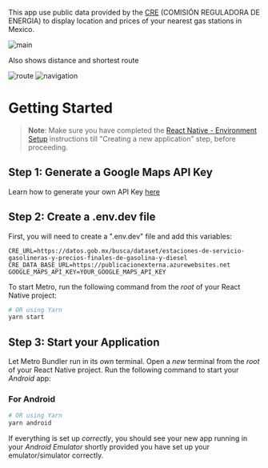 This app use public data provided by the [CRE](https://www.gob.mx/cre) (COMISIÓN REGULADORA DE ENERGIA) to display location and prices of your nearest gas stations in Mexico.

![main](https://github.com/JMRamosJuarez/cre-mx-fuels/assets/19629268/ed0f1a9b-b07f-457a-91eb-4b56e7f40bd6)

Also shows distance and shortest route

![route](https://github.com/JMRamosJuarez/cre-mx-fuels/assets/19629268/0444b5fc-6f02-4716-bf5b-837c8c1e35ed) ![navigation](https://github.com/JMRamosJuarez/cre-mx-fuels/assets/19629268/1ea04944-b121-4ca1-aaf6-fdc5abf7f1c1)


# Getting Started

>**Note**: Make sure you have completed the [React Native - Environment Setup](https://reactnative.dev/docs/environment-setup) instructions till "Creating a new application" step, before proceeding.

## Step 1: Generate a Google Maps API Key

Learn how to generate your own API Key [here](https://developers.google.com/maps/documentation/javascript/get-api-key)

## Step 2: Create a .env.dev file

First, you will need to create a ".env.dev" file and add this variables:

```
CRE_URL=https://datos.gob.mx/busca/dataset/estaciones-de-servicio-gasolineras-y-precios-finales-de-gasolina-y-diesel
CRE_DATA_BASE_URL=https://publicacionexterna.azurewebsites.net
GOOGLE_MAPS_API_KEY=YOUR_GOOGLE_MAPS_API_KEY
```

To start Metro, run the following command from the _root_ of your React Native project:

```bash
# OR using Yarn
yarn start
```

## Step 3: Start your Application

Let Metro Bundler run in its _own_ terminal. Open a _new_ terminal from the _root_ of your React Native project. Run the following command to start your _Android_ app:

### For Android

```bash
# OR using Yarn
yarn android
```
If everything is set up _correctly_, you should see your new app running in your _Android Emulator_ shortly provided you have set up your emulator/simulator correctly.

